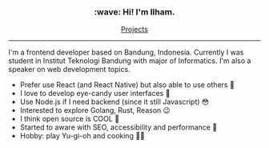 <h3 align="center">:wave: Hi! I'm Ilham.</h3>

<p align="center">
    <a href="https://iwgx.github.io/amazing-things/">Projects</a>
</p>

---

I'm a frontend developer based on Bandung, Indonesia. Currently I was student in Institut Teknologi Bandung with major of Informatics. I'm also a speaker on web development topics.

- Prefer use React (and React Native) but also able to use others :handshake:
- I love to develop eye-candy user interfaces :candy:
- Use Node.js if I need backend (since it still Javascript) :flushed:
- Interested to explore Golang, Rust, Reason :wink:
- I think open source is COOL :star_struck:
- Started to aware with SEO, accessibility and performance :rocket:
- Hobby: play Yu-gi-oh and cooking :man_cook:
